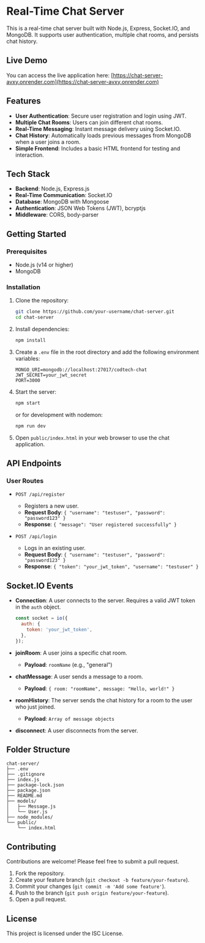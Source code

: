 # Real-Time Chat Server

This is a real-time chat server built with Node.js, Express, Socket.IO, and MongoDB. It supports user authentication, multiple chat rooms, and persists chat history.

## Live Demo

You can access the live application here: [https://chat-server-avxy.onrender.com](https://chat-server-avxy.onrender.com)

## Features

- **User Authentication**: Secure user registration and login using JWT.
- **Multiple Chat Rooms**: Users can join different chat rooms.
- **Real-Time Messaging**: Instant message delivery using Socket.IO.
- **Chat History**: Automatically loads previous messages from MongoDB when a user joins a room.
- **Simple Frontend**: Includes a basic HTML frontend for testing and interaction.

## Tech Stack

- **Backend**: Node.js, Express.js
- **Real-Time Communication**: Socket.IO
- **Database**: MongoDB with Mongoose
- **Authentication**: JSON Web Tokens (JWT), bcryptjs
- **Middleware**: CORS, body-parser

## Getting Started

### Prerequisites

- Node.js (v14 or higher)
- MongoDB

### Installation

1.  Clone the repository:

    ```sh
    git clone https://github.com/your-username/chat-server.git
    cd chat-server
    ```

2.  Install dependencies:

    ```sh
    npm install
    ```

3.  Create a `.env` file in the root directory and add the following environment variables:

    ```
    MONGO_URI=mongodb://localhost:27017/codtech-chat
    JWT_SECRET=your_jwt_secret
    PORT=3000
    ```

4.  Start the server:

    ```sh
    npm start
    ```

    or for development with nodemon:

    ```sh
    npm run dev
    ```

5.  Open `public/index.html` in your web browser to use the chat application.

## API Endpoints

### User Routes

- `POST /api/register`

  - Registers a new user.
  - **Request Body**: `{ "username": "testuser", "password": "password123" }`
  - **Response**: `{ "message": "User registered successfully" }`

- `POST /api/login`
  - Logs in an existing user.
  - **Request Body**: `{ "username": "testuser", "password": "password123" }`
  - **Response**: `{ "token": "your_jwt_token", "username": "testuser" }`

## Socket.IO Events

- **Connection**: A user connects to the server. Requires a valid JWT token in the `auth` object.

  ```javascript
  const socket = io({
    auth: {
      token: 'your_jwt_token',
    },
  });
  ```

- **joinRoom**: A user joins a specific chat room.

  - **Payload**: `roomName` (e.g., "general")

- **chatMessage**: A user sends a message to a room.

  - **Payload**: `{ room: "roomName", message: "Hello, world!" }`

- **roomHistory**: The server sends the chat history for a room to the user who just joined.

  - **Payload**: `Array of message objects`

- **disconnect**: A user disconnects from the server.

## Folder Structure

```
chat-server/
├── .env
├── .gitignore
├── index.js
├── package-lock.json
├── package.json
├── README.md
├── models/
│   ├── Message.js
│   └── User.js
├── node_modules/
└── public/
    └── index.html
```

## Contributing

Contributions are welcome! Please feel free to submit a pull request.

1.  Fork the repository.
2.  Create your feature branch (`git checkout -b feature/your-feature`).
3.  Commit your changes (`git commit -m 'Add some feature'`).
4.  Push to the branch (`git push origin feature/your-feature`).
5.  Open a pull request.

## License

This project is licensed under the ISC License.
